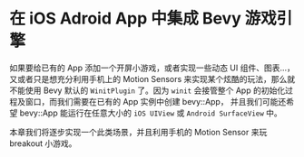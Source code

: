 # 在 iOS Adroid App 中集成 Bevy 游戏引擎

如果要给已有的 App 添加一个开屏小游戏，或者实现一些动态 UI 组件、图表...，又或者只是想充分利用手机上的 Motion Sensors 来实现某个炫酷的玩法，那么就不能使用 Bevy 默认的 `WinitPlugin` 了。因为 `winit` 会接管整个 App 的初始化过程及窗口，而我们需要在已有的 App 实例中创建 bevy::App， 并且我们可能还希望 bevy::App 能运行在任意大小的 `iOS UIView` 或 `Android SurfaceView` 中。

本章我们将逐步实现一个此类场景，并且利用手机的 Motion Sensor 来玩 breakout 小游戏。


